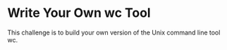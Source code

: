 # Write Your Own wc Tool
This challenge is to build your own version of the Unix command line tool wc.